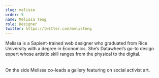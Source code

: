 ```yaml
---
slug: melissa
order: 5
name: Melissa Teng
role: Designer
twitter: https://twitter.com/melisteng
---
```


Melissa is a Sapient-trained web designer who graduated from Rice University with a degree in Economics. She’s Datawheel’s go-to design expert whose artistic skill ranges from the physical to the digital.  
<br /><br />
On the side Melissa co-leads a gallery featuring on social activist art.
